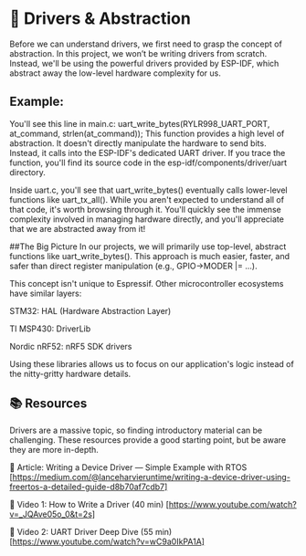 # 🚗 Drivers & Abstraction
Before we can understand drivers, we first need to grasp the concept of abstraction. In this project, we won’t be writing drivers from scratch. Instead, we'll be using the powerful drivers provided by ESP-IDF, which abstract away the low-level hardware complexity for us.

## Example:
You'll see this line in main.c:
uart_write_bytes(RYLR998_UART_PORT, at_command, strlen(at_command));
This function provides a high level of abstraction. It doesn't directly manipulate the hardware to send bits. Instead, it calls into the ESP-IDF's dedicated UART driver. If you trace the function, you'll find its source code in the esp-idf/components/driver/uart directory.

Inside uart.c, you'll see that uart_write_bytes() eventually calls lower-level functions like uart_tx_all(). While you aren't expected to understand all of that code, it's worth browsing through it. You'll quickly see the immense complexity involved in managing hardware directly, and you'll appreciate that we are abstracted away from it!

##The Big Picture
In our projects, we will primarily use top-level, abstract functions like uart_write_bytes(). This approach is much easier, faster, and safer than direct register manipulation (e.g., GPIO->MODER |= ...).

This concept isn't unique to Espressif. Other microcontroller ecosystems have similar layers:

STM32: HAL (Hardware Abstraction Layer)

TI MSP430: DriverLib

Nordic nRF52: nRF5 SDK drivers

Using these libraries allows us to focus on our application's logic instead of the nitty-gritty hardware details.

## 📚 Resources
Drivers are a massive topic, so finding introductory material can be challenging. These resources provide a good starting point, but be aware they are more in-depth.

📖 Article: Writing a Device Driver — Simple Example with RTOS [https://medium.com/@lanceharvieruntime/writing-a-device-driver-using-freertos-a-detailed-guide-d8b70af7cdb7]

🎥 Video 1: How to Write a Driver (40 min) [https://www.youtube.com/watch?v=_JQAve05o_0&t=2s]

🎥 Video 2: UART Driver Deep Dive (55 min) [https://www.youtube.com/watch?v=wC9a0IkPA1A]
